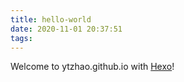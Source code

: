 ```yaml
---
title: hello-world
date: 2020-11-01 20:37:51
tags:
---
```


Welcome to ytzhao.github.io with [Hexo](https://hexo.io/)!
